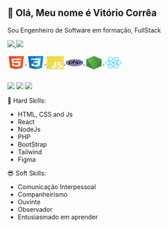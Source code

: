 ## 👋 Olá, Meu nome é Vitório Corrêa

Sou Engenheiro de Software em formação, FullStack


<div>
<a href="https://github.com/VitorioCp">
<img height="180em" src="https://github-readme-stats.vercel.app/api/top-langs/?username=VitorioCp&layout=compact&langs_count=7&theme=dracula"/>

<img height="180em" src="https://github-readme-stats.vercel.app/api?username=VitorioCp&show_icons=true&theme=dracula&include_all_commits=true&count_private=true"/>
</div>

  
<div style="display: inline_block"><br>
   <img align="center" alt="vitorio-HTML" height="30" width="40" src="https://raw.githubusercontent.com/devicons/devicon/master/icons/html5/html5-original.svg">
   <img align="center" alt="vitorio-CSS" height="30" width="40" src="https://raw.githubusercontent.com/devicons/devicon/master/icons/css3/css3-original.svg">
  <img align="center" alt="vitorio-Js" height="30" width="40" src="https://raw.githubusercontent.com/devicons/devicon/master/icons/javascript/javascript-plain.svg">
  <img align="center" alt="vitorio-PHP" height="30" width="40" src="https://raw.githubusercontent.com/devicons/devicon/master/icons/php/php-original.svg">
  <img align="center" alt="vitorio-nodejs" height="30" width="40" src="https://raw.githubusercontent.com/devicons/devicon/master/icons/nodejs/nodejs-original.svg">
  <img align="center" alt="vitorio-react" height="30" width="40" src="https://raw.githubusercontent.com/devicons/devicon/master/icons/react/react-original.svg">
</div>

  ##

<div> 
  <a href = "mailto:vigeance313@gmail.com"><img src="https://img.shields.io/badge/-Gmail-%23333?style=for-the-badge&logo=gmail&logoColor=white" target="_blank"></a>
  <a href="https://www.linkedin.com/in/vit%C3%B3rio-correa/" target="_blank"><img src="https://img.shields.io/badge/-LinkedIn-%230077B5?style=for-the-badge&logo=linkedin&logoColor=white" target="_blank"></a>
<a href="https://www.dio.me/users/vitcorreapereira">
<img src="https://img.shields.io/badge/-Meu%20Perfil%20na%20DIO-30A3DC?style=for-the-badge"></img> </a>
</div>



🤖 Hard Skills:
- HTML, CSS and Js
- React
- NodeJs
- PHP
- BootStrap
- Tailwind
- Figma


😎 Soft Skills:
- Comunicação Interpessoal
- Companheirismo 
- Ouvinte
- Observador
- Entusiasmado em aprender 
